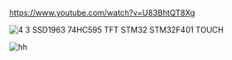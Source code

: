 https://www.youtube.com/watch?v=U83BhtQT8Xg

![4 3 SSD1963 74HC595 TFT STM32 STM32F401 TOUCH](https://github.com/offpic/SSD1963-16-BIT-74HC595-STM32-TFT-STM32F401/assets/31142397/68bb2cf1-b81d-4caa-8e77-313f293eac48)

![hh](https://github.com/offpic/SSD1963-16-BIT-74HC595-STM32-TFT-STM32F401/assets/31142397/31b22684-3592-4855-a995-3b3478ac74cd)

